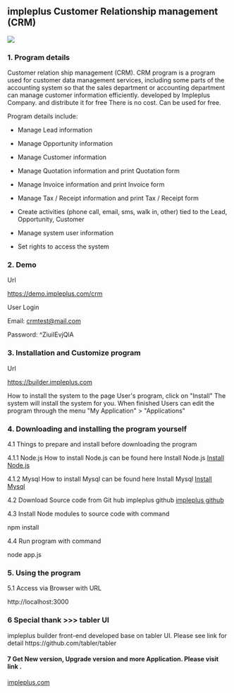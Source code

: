 <h2>impleplus Customer Relationship management (CRM)</h2>

<img src="https://impleplus.com/static/builder/crm.png">

<h3>1. Program details</h3>

 Customer relation ship management (CRM). CRM program is a program used for customer data management services, including some parts of the accounting system so that the sales department or accounting department can manage customer information efficiently. developed by Impleplus Company. and distribute it for free There is no cost. Can be used for free.

Program details include:

- Manage Lead information

- Manage Opportunity information

- Manage Customer information

- Manage Quotation information and print Quotation form

- Manage Invoice information and print Invoice form

- Manage Tax / Receipt information and print Tax / Receipt form

- Create activities (phone call, email, sms, walk in, other) tied to the Lead, Opportunity, Customer

- Manage system user information

- Set rights to access the system


<h3>2. Demo</h3>

Url

https://demo.impleplus.com/crm

User Login

Email: crmtest@mail.com

Password: ^ZiuiIEvjQlA

<h3>3. Installation and Customize program</h3>

Url

https://builder.impleplus.com

How to install the system to the page User's program, click on "Install" The system will install the system for you. When finished Users can edit the program through the menu "My Application" > "Applications"

<h3>4. Downloading and installing the program yourself</h3>

4.1 Things to prepare and install before downloading the program

4.1.1 Node.js How to install Node.js can be found here Install Node.js <a href="https://nodejs.org/en/learn/getting-started/how-to-install-nodejs" target="_blank">Install Node.js</a>

4.1.2 Mysql How to install Mysql can be found here Install Mysql  <a href="https://dev.mysql.com/doc/mysql-installation-excerpt/5.7/en/preface.html" target="_blank">Install Mysql</a>

4.2 Download Source code from Git hub impleplus github <a href="https://github.com/impleplus" target="_blank">impleplus github</a>

4.3 Install Node modules to source code with command

npm install

4.4 Run program with command

node app.js

<h3>5. Using the program</h3>

5.1 Access via Browser with URL

http://localhost:3000

<h3>6 Special thank >>> tabler UI</h3>
impleplus builder front-end developed base on tabler UI. Please see link for detail 
https://github.com/tabler/tabler

<h4>7 Get New version, Upgrade version and more Application. Please visit link .</h4>
 <a href="https://www.impleplus.com/en" target="_blank">impleplus.com</a>
